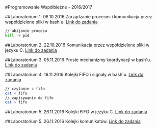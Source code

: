#Programowanie Współbieżne - 2016/2017

##Laboratorium 1. 08.10.2016
Zarządzanie procesmi i komunikacja przez współdzielone pliki w bash'u.
[Link do zadania](http://strony.ug.edu.pl/~matjs/Laboratoria/Wspolbiegi/Lab1_wspolbiegi.txt)

```bash
// ubijanie procesu
kill -9 pid
```

##Laboratorium 2. 22.10.2016
Komunikacja przez współdzielone pliki w języku C.
[Link do zadania](http://strony.ug.edu.pl/~matjs/Laboratoria/Wspolbiegi/Lab2_wspolbiegi.txt)

##Laboratorium 3. 05.11.2016
Proste mechanizmy koordynacji w bash'u.
[Link do zadania](http://strony.ug.edu.pl/~matjs/Laboratoria/Wspolbiegi/Lab3_wspolbiegi.txt)

##Laboratorium 4. 19.11.2016
Kolejki FIFO i signały w bash'u.
[Link do zadania](http://strony.ug.edu.pl/~matjs/Laboratoria/Wspolbiegi/Lab4_wspolbiegi.txt)

```bash
// czytanie z fifo
cat < fifo
// zapisywanie do fifo
cat > fifo
```

##Laboratorium 5. 26.11.2016
Kolejki FIFO w języku C.
[Link do zadania](http://strony.ug.edu.pl/~matjs/Laboratoria/Wspolbiegi/Lab5_wspolbiegi.txt)

##Laboratorium 5. 26.11.2016
Kolejki komunikatów.
[Link do zadania](http://strony.ug.edu.pl/~matjs/Laboratoria/Wspolbiegi/Lab6_wspolbiegi.txt)
